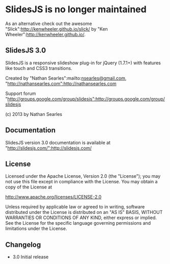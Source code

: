 # SlidesJS is no longer maintained

As an alternative check out the awesome "Slick":http://kenwheeler.github.io/slick/ by "Ken Wheeler":http://kenwheeler.github.io/.

## SlidesJS 3.0

SlidesJS is a responsive slideshow plug-in for jQuery (1.7.1+) with features like touch and CSS3 transitions.

Created by "Nathan Searles":mailto:nsearles@gmail.com, "http://nathansearles.com":http://nathansearles.com

Support forum "http://groups.google.com/group/slidesjs":http://groups.google.com/group/slidesjs

(c) 2013 by Nathan Searles

## Documentation

SlidesJS version 3.0 documentation is available at "http://slidesjs.com/":http://slidesjs.com/

## License

Licensed under the Apache License, Version 2.0 (the "License");
you may not use this file except in compliance with the License.
You may obtain a copy of the License at

http://www.apache.org/licenses/LICENSE-2.0

Unless required by applicable law or agreed to in writing, software
distributed under the License is distributed on an "AS IS" BASIS,
WITHOUT WARRANTIES OR CONDITIONS OF ANY KIND, either express or implied.
See the License for the specific language governing permissions and
limitations under the License.

## Changelog

* 3.0 Initial release
